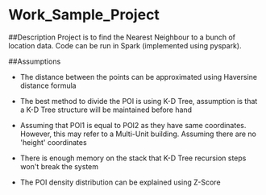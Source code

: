 # Work_Sample_Project

##Description
Project is to find the Nearest Neighbour to a bunch of location data. Code can be run in Spark (implemented using pyspark).

##Assumptions
- The distance between the points can be approximated using Haversine distance formula

- The best method to divide the POI is using K-D Tree, assumption is that a K-D Tree structure will be maintained before hand

- Assuming that POI1 is equal to POI2 as they have same coordinates. However, this may refer to a Multi-Unit building. Assuming there are no 'height' coordinates

- There is enough memory on the stack that K-D Tree recursion steps won't break the system

- The POI density distribution can be explained using Z-Score
